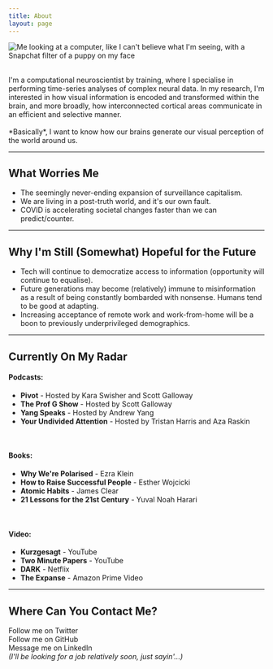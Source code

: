 ```yaml
---
title: About
layout: page
---
```

<!-- ![Profile Image]({% if site.external-image %}{{ site.picture }}{% else %}{{ site.url }}/{{ site.picture }}{% endif %}) -->
![Me looking at a computer, like I can't believe what I'm seeing, with a Snapchat filter of a puppy on my face](../assets/images/profile2.jpg)

<br>
I'm a computational neuroscientist by training, where I specialise in performing time-series analyses of complex neural data. In my research, I'm interested in how visual information is encoded and transformed within the brain, and more broadly, how interconnected cortical areas communicate in an efficient and selective manner.<br>
<br>
*Basically*, I want to know how our brains generate our visual perception of the world around us.<br>

---
## What Worries Me
- The seemingly never-ending expansion of surveillance capitalism.
- We are living in a post-truth world, and it's our own fault.
- COVID is accelerating societal changes faster than we can predict/counter.

---
## Why I'm Still (Somewhat) Hopeful for the Future
- Tech will continue to democratize access to information (opportunity will continue to equalise).
- Future generations may become (relatively) immune to misinformation as a result of being constantly bombarded with nonsense. Humans tend to be good at adapting.
- Increasing acceptance of remote work and work-from-home will be a boon to previously underprivileged demographics.

---
## Currently On My Radar
#### Podcasts:
- **Pivot** - Hosted by Kara Swisher and Scott Galloway
- **The Prof G Show** - Hosted by Scott Galloway
- **Yang Speaks** - Hosted by Andrew Yang
- **Your Undivided Attention** - Hosted by Tristan Harris and Aza Raskin
<br>

#### Books:
- **Why We're Polarised** - Ezra Klein
- **How to Raise Successful People** - Esther Wojcicki
- **Atomic Habits** - James Clear
- **21 Lessons for the 21st Century** - Yuval Noah Harari
<br>

#### Video:
- **Kurzgesagt** - YouTube
- **Two Minute Papers** - YouTube
- **DARK** - Netflix
- **The Expanse** - Amazon Prime Video

---
## Where Can You Contact Me?
Follow me on Twitter<br>
Follow me on GitHub<br>
Message me on LinkedIn<br>
*(I'll be looking for a job relatively soon, just sayin'...)*
